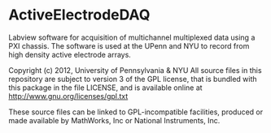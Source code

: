 ActiveElectrodeDAQ
==================

Labview software for acquisition of multichannel multiplexed data using a PXI chassis. The software is used at the UPenn and NYU to record from high density active electrode arrays. 


Copyright (c) 2012, University of Pennsylvania & NYU
All source files in this repository are subject to version 3 of the GPL license, that is bundled with this package in the file LICENSE, and is 
available online at http://www.gnu.org/licenses/gpl.txt

These source files can be linked to GPL-incompatible facilities, 
produced or made available by MathWorks, Inc or National Instruments, Inc.